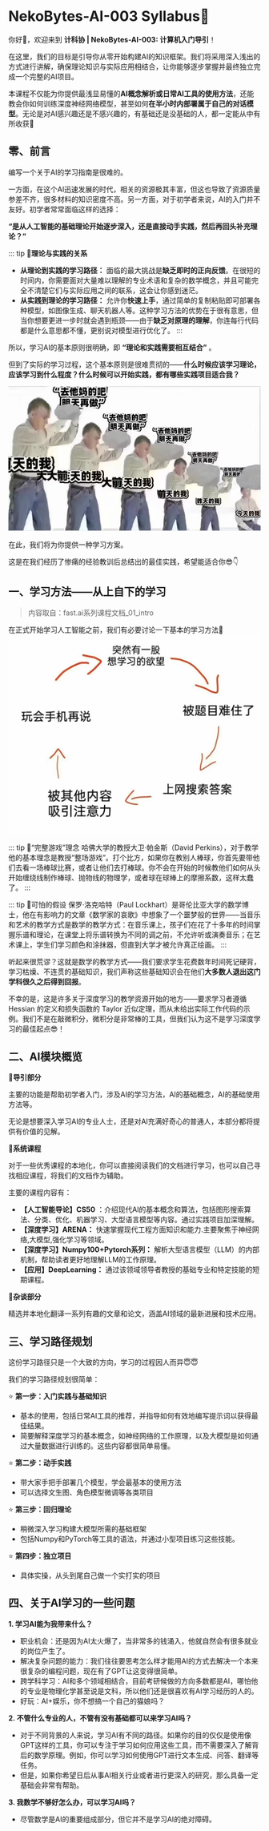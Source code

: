 # NekoBytes-AI-003 Syllabus💫

你好👋，欢迎来到 **计科协 | NekoBytes-AI-003: 计算机入门导引**！

在这里，我们的目标是引导你从零开始构建AI的知识框架。我们将采用深入浅出的方式进行讲解，确保理论知识与实际应用相结合，让你能够逐步掌握并最终独立完成一个完整的AI项目。

本课程不仅能为你提供最浅显易懂的**AI概念解析或日常AI工具的使用方法**，还能教会你如何训练深度神经网络模型，甚至如何**在半小时内部署属于自己的对话模型**。无论是对AI感兴趣还是不感兴趣的，有基础还是没基础的人，都一定能从中有所收获🥳

## 零、前言
编写一个关于AI的学习指南是很难的。

一方面，在这个AI迅速发展的时代，相关的资源极其丰富，但这也导致了资源质量参差不齐，很多材料的知识密度不高。另一方面，对于初学者来说，AI的入门并不友好。初学者常常面临这样的选择：

**“是从人工智能的基础理论开始逐步深入，还是直接动手实践，然后再回头补充理论？”**

::: tip **🥰理论与实践的关系**
- **从理论到实践的学习路径：** 面临的最大挑战是**缺乏即时的正向反馈**。在很短的时间内，你需要面对大量难以理解的专业术语和复杂的数学概念，并且可能完全不清楚它们与实际应用之间的联系，这会让你感到迷茫。
- **从实践到理论的学习路径：** 允许你**快速上手**，通过简单的复制粘贴即可部署各种模型，如图像生成、聊天机器人等。这种学习方法的优势在于很有意思，但当你想要更进一步时就会遇到瓶颈——由于**缺乏对原理的理解**，你连每行代码都是什么意思都不懂，更别说对模型进行优化了。
:::

所以，学习AI的基本原则很明确，即 **“理论和实践需要相互结合”** 。

但到了实际的学习过程，这个基本原则是很难贯彻的——**什么时候应该学习理论，应该学习到什么程度？什么时候可以开始实践，都有哪些实践项目适合我？**

![](static/Image_1720346877952.jpg)

在此，我们将为你提供一种学习方案。

这是在我们经历了惨痛的经验教训后总结出的最佳实践，希望能适合你😎👇


## 一、学习方法——从上自下的学习
> 内容取自：fast.ai系列课程文档_01_intro

在正式开始学习人工智能之前，我们有必要讨论一下基本的学习方法🤔
![](static/Image_1718440078242.jpg)

::: tip 🙆“完整游戏”理念
哈佛大学的教授大卫·帕金斯（David Perkins），对于教学他的基本理念是教授“整场游戏”。打个比方，如果你在教别人棒球，你首先要带他们去看一场棒球比赛，或者让他们去打棒球。你不会在开始的时候教他们如何从头开始缠绕线制作棒球、抛物线的物理学，或者球在球棒上的摩擦系数，这样太蠢了。
:::

::: tip 🙆可怕的假设
保罗·洛克哈特（Paul Lockhart）是哥伦比亚大学的数学博士，他在有影响力的文章《数学家的哀歌》中想象了一个噩梦般的世界——当音乐和艺术的教学方式是数学的教学方式：在音乐课上，孩子们在花了十多年的时间掌握乐谱和理论，在课堂上将乐谱转换为不同的调之前，不允许听或演奏音乐；在艺术课上，学生们学习颜色和涂抹器，但直到大学才被允许真正绘画。
:::

听起来很荒谬？这就是数学的教学方式——我们要求学生花费数年时间死记硬背，学习枯燥、不连贯的基础知识，我们声称这些基础知识会在他们**大多数人退出这门学科很久之后得到回报**。

不幸的是，这是许多关于深度学习的教学资源开始的地方——要求学习者遵循 Hessian 的定义和损失函数的 Taylor 近似定理，而从未给出实际工作代码的示例。我们不是在敲微积分，微积分是非常棒的工具，但我们认为这不是学习深度学习的最佳起点😎！

## 二、AI模块概览
🌈**导引部分**

主要的功能是帮助初学者入门，涉及AI的学习方法，AI的基础概念，AI的基础使用方法等。
  
无论是想要深入学习AI的专业人士，还是对AI充满好奇心的普通人，本部分都将提供有价值的见解。
  
🌈**系统课程**

对于一些优秀课程的本地化，你可以直接阅读我们的文档进行学习，也可以自己寻找相应课程，将我们的文档作为辅助。

主要的课程内容有：
 - **【人工智能导论】CS50** ：介绍现代AI的基本概念和算法，包括图形搜索算法、分类、优化、机器学习、大型语言模型等内容。通过实践项目加深理解。
 - **【深度学习】ARENA：** 快速掌握现代工程方面知识和能力.主要聚焦于神经网络,大模型,强化学习等领域。
 - **【深度学习】Numpy100+Pytorch系列：** 解析大型语言模型（LLM）的内部机制，帮助读者更好地理解LLM的工作原理。
 - **【应用】DeepLearning：** 通过该领域领导者教授的基础专业和特定技能的短期课程。

🌈**杂谈部分**

精选并本地化翻译一系列有趣的文章和论文，涵盖AI领域的最新进展和技术应用。

## 三、学习路径规划
这份学习路径只是一个大致的方向，学习的过程因人而异😇😇

我们的学习路径规划很简单：

⭐ **第一步：入门实践与基础知识**

  - 基本的使用，包括日常AI工具的推荐，并指导如何有效地编写提示词以获得最佳结果。
  - 简要解释深度学习的基本概念，如神经网络的工作原理，以及大模型是如何通过大量数据进行训练的。这些内容都很简单易懂。

⭐ **第二步：动手实践**

  - 带大家手把手部署几个模型，学会最基本的使用方法
  - 可以选择文生图、角色模型微调等各类项目

⭐ **第三步：回归理论**

  - 稍微深入学习构建大模型所需的基础框架
  - 包括Numpy和PyTorch等工具的语法，并通过小型项目练习这些技能。

⭐ **第四步：独立项目**

  - 具体实操，从头到尾自己做一个实打实的项目

## 四、关于AI学习的一些问题
**1. 学习AI能为我带来什么？**
 
  - 职业机会：还是因为AI太火爆了，当非常多的钱涌入，他就自然会有很多就业的岗位产生了。
  - 解决复杂问题的能力：我们往往要思考怎么样才能用AI的方式去解决一个本来很复杂的编程问题，现在有了GPT让这变得很简单。
  - 跨学科学习：AI和多个领域相结合，目前考研候做的方向多数都是AI，哪怕他的专业是物理化学甚至说是文科，所以他们还是很喜欢有AI学习经历的人的。
  - 好玩：AI+娱乐，你不想搞一个自己的猫娘吗？

**2. 不管什么专业的人，不管有没有基础都可以来学习AI吗？**
   
  - 对于不同背景的人来说，学习AI有不同的路径。如果你的目的仅仅是使用像GPT这样的工具，你可以专注于学习如何应用这些工具，而不需要深入了解背后的数学原理。例如，你可以学习如何使用GPT进行文本生成、问答、翻译等任务。
  - 但是，如果你希望日后从事AI相关行业或者进行更深入的研究，那么具备一定基础会非常有帮助。

**3. 我数学不够好怎么办，可以学习AI吗？**

  - 尽管数学是AI的重要组成部分，但它并不是学习AI的绝对障碍。
